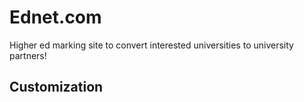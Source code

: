 # Ednet.com

Higher ed marking site to convert interested universities to university partners!

## Customization
